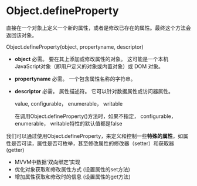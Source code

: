 # Object.defineProperty

直接在一个对象上定义一个新的属性，或者是修改已存在的属性。最终这个方法会返回该对象。

Object.defineProperty(object, propertyname, descriptor)

- **object** 必需。 要在其上添加或修改属性的对象。 这可能是一个本机 JavaScript对象（即用户定义的对象或内置对象）或 DOM 对象。

- **propertyname** 必需。 一个包含属性名称的字符串。

- **descriptor** 必需。 属性描述符。 它可以针对数据属性或访问器属性。

   value,   configurable， enumerable， writable

  在调用Object.defineProperty()方法时，如果不指定， configurable， enumerable， writable特性的默认值都是false

  

我们可以通过使用Object.defineProperty，来定义和控制一些**特殊的属性**，如属性是否可读，属性是否可枚举，甚至修改属性的修改器（setter）和获取器(getter)

- MVVM中数据‘双向绑定’实现
- 优化对象获取和修改属性方式 (设置属性的set方法)
- 增加属性获取和修改时的信息 (设置属性的get方法)
